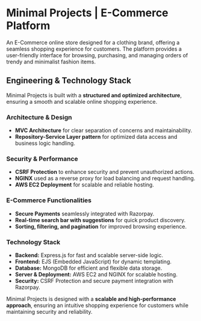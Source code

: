 # Minimal Projects | E-Commerce Platform

An E-Commerce online store designed for a clothing brand, offering a seamless shopping experience for customers. The platform provides a user-friendly interface for browsing, purchasing, and managing orders of trendy and minimalist fashion items.

## Engineering & Technology Stack

Minimal Projects is built with a **structured and optimized architecture**, ensuring a smooth and scalable online shopping experience.

### **Architecture & Design**
- **MVC Architecture** for clear separation of concerns and maintainability.
- **Repository-Service Layer pattern** for optimized data access and business logic handling.

### **Security & Performance**
- **CSRF Protection** to enhance security and prevent unauthorized actions.
- **NGINX** used as a reverse proxy for load balancing and request handling.
- **AWS EC2 Deployment** for scalable and reliable hosting.

### **E-Commerce Functionalities**
- **Secure Payments** seamlessly integrated with Razorpay.
- **Real-time search bar with suggestions** for quick product discovery.
- **Sorting, filtering, and pagination** for improved browsing experience.

### **Technology Stack**
- **Backend:** Express.js for fast and scalable server-side logic.
- **Frontend:** EJS (Embedded JavaScript) for dynamic templating.
- **Database:** MongoDB for efficient and flexible data storage.
- **Server & Deployment:** AWS EC2 and NGINX for scalable hosting.
- **Security:** CSRF Protection and secure payment integration with Razorpay.

Minimal Projects is designed with a **scalable and high-performance approach**, ensuring an intuitive shopping experience for customers while maintaining security and reliability.

